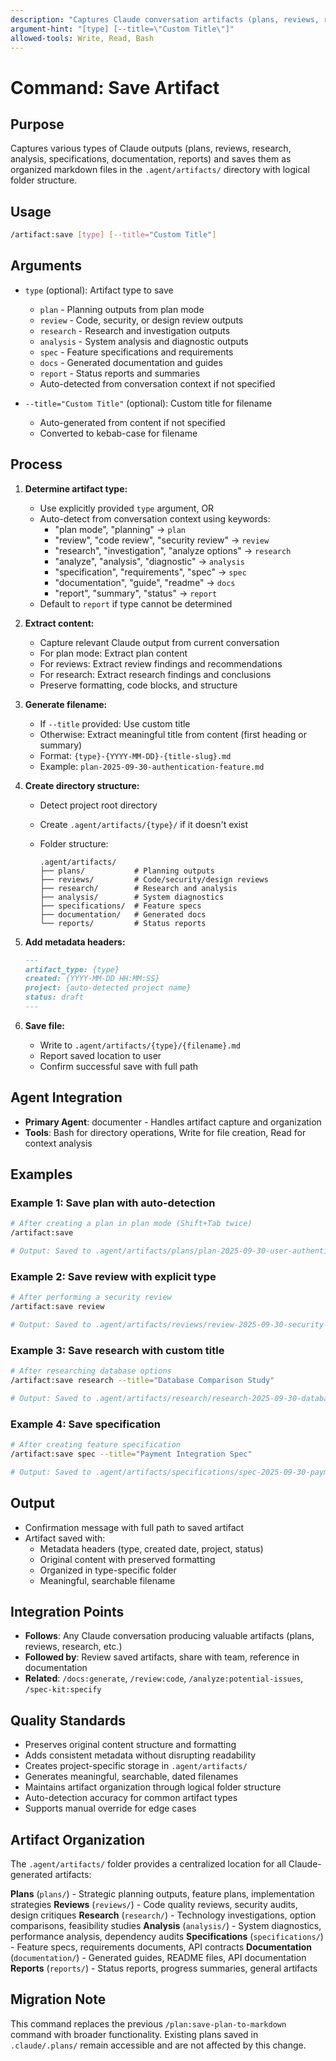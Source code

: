 ```yaml
---
description: "Captures Claude conversation artifacts (plans, reviews, research) and saves them to organized folders in .agent/artifacts/"
argument-hint: "[type] [--title=\"Custom Title\"]"
allowed-tools: Write, Read, Bash
---
```


# Command: Save Artifact

## Purpose

Captures various types of Claude outputs (plans, reviews, research, analysis, specifications, documentation,
reports) and saves them as organized markdown files in the `.agent/artifacts/` directory with logical folder
structure.

## Usage

```bash
/artifact:save [type] [--title="Custom Title"]
```

## Arguments

- `type` (optional): Artifact type to save
  - `plan` - Planning outputs from plan mode
  - `review` - Code, security, or design review outputs
  - `research` - Research and investigation outputs
  - `analysis` - System analysis and diagnostic outputs
  - `spec` - Feature specifications and requirements
  - `docs` - Generated documentation and guides
  - `report` - Status reports and summaries
  - Auto-detected from conversation context if not specified

- `--title="Custom Title"` (optional): Custom title for filename
  - Auto-generated from content if not specified
  - Converted to kebab-case for filename

## Process

1. **Determine artifact type:**
   - Use explicitly provided `type` argument, OR
   - Auto-detect from conversation context using keywords:
     - "plan mode", "planning" → `plan`
     - "review", "code review", "security review" → `review`
     - "research", "investigation", "analyze options" → `research`
     - "analyze", "analysis", "diagnostic" → `analysis`
     - "specification", "requirements", "spec" → `spec`
     - "documentation", "guide", "readme" → `docs`
     - "report", "summary", "status" → `report`
   - Default to `report` if type cannot be determined

2. **Extract content:**
   - Capture relevant Claude output from current conversation
   - For plan mode: Extract plan content
   - For reviews: Extract review findings and recommendations
   - For research: Extract research findings and conclusions
   - Preserve formatting, code blocks, and structure

3. **Generate filename:**
   - If `--title` provided: Use custom title
   - Otherwise: Extract meaningful title from content (first heading or summary)
   - Format: `{type}-{YYYY-MM-DD}-{title-slug}.md`
   - Example: `plan-2025-09-30-authentication-feature.md`

4. **Create directory structure:**
   - Detect project root directory
   - Create `.agent/artifacts/{type}/` if it doesn't exist
   - Folder structure:

     ```text
     .agent/artifacts/
     ├── plans/           # Planning outputs
     ├── reviews/         # Code/security/design reviews
     ├── research/        # Research and analysis
     ├── analysis/        # System diagnostics
     ├── specifications/  # Feature specs
     ├── documentation/   # Generated docs
     └── reports/         # Status reports
     ```

5. **Add metadata headers:**

   ```markdown
   ---
   artifact_type: {type}
   created: {YYYY-MM-DD HH:MM:SS}
   project: {auto-detected project name}
   status: draft
   ---
   ```

6. **Save file:**
   - Write to `.agent/artifacts/{type}/{filename}.md`
   - Report saved location to user
   - Confirm successful save with full path

## Agent Integration

- **Primary Agent**: documenter - Handles artifact capture and organization
- **Tools**: Bash for directory operations, Write for file creation, Read for context analysis

## Examples

### Example 1: Save plan with auto-detection

```bash
# After creating a plan in plan mode (Shift+Tab twice)
/artifact:save

# Output: Saved to .agent/artifacts/plans/plan-2025-09-30-user-authentication.md
```

### Example 2: Save review with explicit type

```bash
# After performing a security review
/artifact:save review

# Output: Saved to .agent/artifacts/reviews/review-2025-09-30-security-audit.md
```

### Example 3: Save research with custom title

```bash
# After researching database options
/artifact:save research --title="Database Comparison Study"

# Output: Saved to .agent/artifacts/research/research-2025-09-30-database-comparison-study.md
```

### Example 4: Save specification

```bash
# After creating feature specification
/artifact:save spec --title="Payment Integration Spec"

# Output: Saved to .agent/artifacts/specifications/spec-2025-09-30-payment-integration-spec.md
```

## Output

- Confirmation message with full path to saved artifact
- Artifact saved with:
  - Metadata headers (type, created date, project, status)
  - Original content with preserved formatting
  - Organized in type-specific folder
  - Meaningful, searchable filename

## Integration Points

- **Follows**: Any Claude conversation producing valuable artifacts (plans, reviews, research, etc.)
- **Followed by**: Review saved artifacts, share with team, reference in documentation
- **Related**: `/docs:generate`, `/review:code`, `/analyze:potential-issues`, `/spec-kit:specify`

## Quality Standards

- Preserves original content structure and formatting
- Adds consistent metadata without disrupting readability
- Creates project-specific storage in `.agent/artifacts/`
- Generates meaningful, searchable, dated filenames
- Maintains artifact organization through logical folder structure
- Auto-detection accuracy for common artifact types
- Supports manual override for edge cases

## Artifact Organization

The `.agent/artifacts/` folder provides a centralized location for all Claude-generated artifacts:

**Plans** (`plans/`) - Strategic planning outputs, feature plans, implementation strategies
**Reviews** (`reviews/`) - Code quality reviews, security audits, design critiques
**Research** (`research/`) - Technology investigations, option comparisons, feasibility studies
**Analysis** (`analysis/`) - System diagnostics, performance analysis, dependency audits
**Specifications** (`specifications/`) - Feature specs, requirements documents, API contracts
**Documentation** (`documentation/`) - Generated guides, README files, API documentation
**Reports** (`reports/`) - Status reports, progress summaries, general artifacts

## Migration Note

This command replaces the previous `/plan:save-plan-to-markdown` command with broader functionality. Existing
plans saved in `.claude/.plans/` remain accessible and are not affected by this change.
